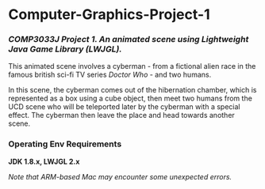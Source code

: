 # Computer-Graphics-Project-1
### *COMP3033J Project 1. An animated scene using Lightweight Java Game Library (LWJGL).*

This animated scene involves a cyberman - from a fictional alien race in the famous british sci-fi TV series *Doctor Who* - and two humans.

In this scene, the cyberman comes out of the hibernation chamber, which is represented as a box using a cube object, then meet two humans from the UCD scene who will be teleported later by the cyberman with a special effect. The cyberman then leave the place and head towards another scene.

### Operating Env Requirements

**JDK 1.8.x, LWJGL 2.x**

*Note that ARM-based Mac may encounter some unexpected errors.*
